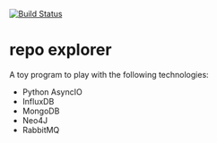 [![Build Status](https://travis-ci.org/dlemel8/repo_explorer.svg?branch=master)](https://travis-ci.org/dlemel8/repo_explorer)

# repo explorer
A toy program to play with the following technologies:
* Python AsyncIO
* InfluxDB
* MongoDB
* Neo4J
* RabbitMQ
